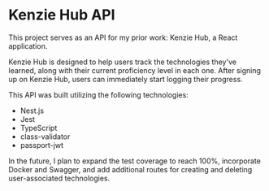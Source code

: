 # Kenzie Hub API

This project serves as an API for my prior work: Kenzie Hub, a React application.

Kenzie Hub is designed to help users track the technologies they've learned, along with their current proficiency level in each one. After signing up on Kenzie Hub, users can immediately start logging their progress.

This API was built utilizing the following technologies:

- Nest.js
- Jest
- TypeScript
- class-validator
- passport-jwt

In the future, I plan to expand the test coverage to reach 100%, incorporate Docker and Swagger, and add additional routes for creating and deleting user-associated technologies.
